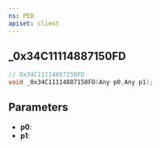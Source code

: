 ```yaml
---
ns: PED
apiset: client
---
```

## _0x34C11114887150FD

```c
// 0x34C11114887150FD
void _0x34C11114887150FD(Any p0,Any p1);
```


## Parameters
* **p0**:
* **p1**: